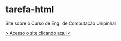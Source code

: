 # tarefa-html
Site sobre o Curso de Eng. de Computação Unipinhal

<a href="https://legolastp.github.io/tarefa-html/index.html"> &gt; Acesso o site clicando aqui &lt;</a>